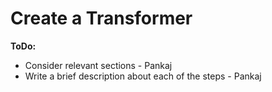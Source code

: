# Create a Transformer





**ToDo:**

* Consider relevant sections - Pankaj
* Write a brief description about each of the steps - Pankaj
